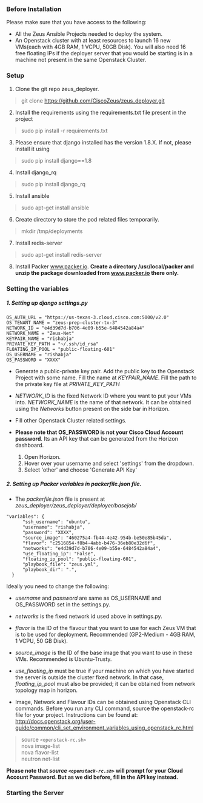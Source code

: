 ### Before Installation

Please make sure that you have access to the following:
 
 * All the Zeus Ansible Projects needed to deploy the system.
 * An Openstack cluster with at least resources to launch 16 new VMs(each with 4GB RAM, 1 VCPU, 50GB Disk). You will also need 16 free floating IPs if the deployer server that you would be starting is in a machine not present in the same Openstack Cluster.

### Setup

 1. Clone the git repo zeus_deployer.
   > git clone https://github.com/CiscoZeus/zeus_deployer.git

 2. Install the requirements using the requirements.txt file present in the project
   > sudo pip install -r requirements.txt
 
 3. Please ensure that django installed has the version 1.8.X. If not, please install it using
   > sudo pip install django==1.8

 4. Install django_rq 
   > sudo pip install django_rq

 5. Install ansible
   > sudo apt-get install ansible

 6. Create directory to store the pod related files temporarily.
   > mkdir /tmp/deployments

 7. Install redis-server
   > sudo apt-get install redis-server

 8. Install Packer www.packer.io.
    **Create a directory /usr/local/packer and unzip the package downloaded from www.packer.io there only.**

### Setting the variables
  
##### 1. Setting up django settings.py
```
OS_AUTH_URL = "https://us-texas-3.cloud.cisco.com:5000/v2.0"
OS_TENANT_NAME = "zeus-prep-cluster-tx-3"
NETWORK_ID = "e4d39d7d-b706-4e09-b55e-6484542a84a4"
NETWORK_NAME = "Zeus-Net"  
KEYPAIR_NAME = "rishabja"
PRIVATE_KEY_PATH = "~/.ssh/id_rsa"
FLOATING_IP_POOL = "public-floating-601"
OS_USERNAME = "rishabja"
OS_PASSWORD = "XXXX"
```

  - Generate a public-private key pair. Add the public key to the Openstack Project with some name. Fill the name at *KEYPAIR_NAME*.
    Fill the path to the private key file at *PRIVATE_KEY_PATH*

  - *NETWORK_ID* is the fixed Network ID where you want to put your VMs into. *NETWORK_NAME* is the name of that network. It can be obtained using the *Networks* button present on the side bar in Horizon.

  - Fill other Openstack Cluster related settings.

  - **Please note that OS_PASSWORD is not your Cisco Cloud Account password**. Its an API key that can be generated from the Horizon dashboard.
    1. Open Horizon.
    2. Hover over your username and select 'settings' from the dropdown.
    3. Select 'other' and choose 'Generate API Key'
  
##### 2. Setting up Packer variables in *packerfile.json* file.

 - The *packerfile.json* file is present at *zeus_deployer/zeus_deployer/deployer/basejob/*

```
"variables": {
      "ssh_username": "ubuntu",
      "username": "rishabja",
      "password": "XXXX",
      "source_image": "460275a4-fb44-4e42-954b-be50e85b45da",
      "flavor": "c2516854-f8b4-4abb-b476-36eb80e32d6f",
      "networks": "e4d39d7d-b706-4e09-b55e-6484542a84a4",
      "use_floating_ip": "False",
      "floating_ip_pool": "public-floating-601",  
      "playbook_file": "zeus.yml",
      "playbook_dir": ".",
  }
```
Ideally you need to change the following:

  - *username* and *password* are same as OS_USERNAME and OS_PASSWORD set in the settings.py.

  - *networks* is the fixed network id used above in settings.py. 

  - *flavor* is the ID of the flavour that you want to use for each Zeus VM that is to be used for deployment. Recommended (GP2-Medium - 4GB RAM, 1 VCPU, 50 GB Disk).

  - *source_image* is the ID of the base image that you want to use in these VMs. Recommended is Ubuntu-Trusty.

  - *use_floating_ip* must be true if your machine on which you have started the server is outside the cluster fixed network. In that case, *floating_ip_pool* must also be provided; it can be obtained from network topology map in horizon.

  - Image, Network and Flavour IDs can be obtained using Openstack CLI commands. Before you run any CLI command, source the openstack-rc file for your project. Instructions can be found at:  <br /> http://docs.openstack.org/user-guide/common/cli_set_environment_variables_using_openstack_rc.html

  > source `<openstack-rc.sh>`  <br /> 
  > nova image-list  <br /> 
  > nova flavor-list  <br /> 
  > neutron net-list  <br /> 

  **Please note that *source `<openstack-rc.sh>`* will prompt for your Cloud Account Password. But as we did before, fill in the API key instead.**

### Starting the Server

